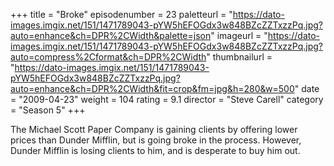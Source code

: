 +++
title = "Broke"
episodenumber = 23
paletteurl = "https://dato-images.imgix.net/151/1471789043-pYW5hEFOGdx3w848BZcZZTxzzPq.jpg?auto=enhance&ch=DPR%2CWidth&palette=json"
imageurl = "https://dato-images.imgix.net/151/1471789043-pYW5hEFOGdx3w848BZcZZTxzzPq.jpg?auto=compress%2Cformat&ch=DPR%2CWidth"
thumbnailurl = "https://dato-images.imgix.net/151/1471789043-pYW5hEFOGdx3w848BZcZZTxzzPq.jpg?auto=enhance&ch=DPR%2CWidth&fit=crop&fm=jpg&h=280&w=500"
date = "2009-04-23"
weight = 104
rating = 9.1
director = "Steve Carell"
category = "Season 5"
+++

The Michael Scott Paper Company is gaining clients by offering lower prices than Dunder Mifflin, but is going broke in the process. However, Dunder Mifflin is losing clients to him, and is desperate to buy him out.